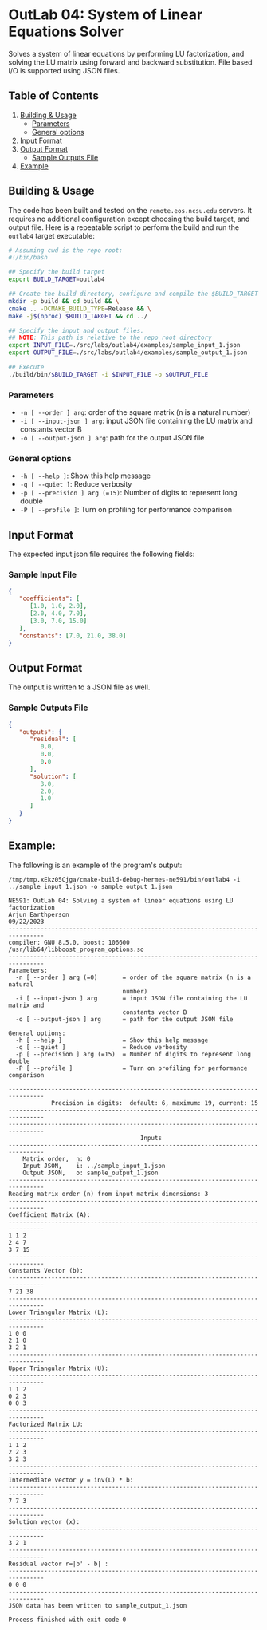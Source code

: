 # OutLab 04: System of Linear Equations Solver

Solves a system of linear equations by performing LU factorization, and solving the LU matrix using forward and backward
substitution. File based I/O is supported using JSON files.

## Table of Contents

1. [Building & Usage](#building--usage)
    - [Parameters](#parameters)
    - [General options](#general-options)
2. [Input Format](#input-format)
3. [Output Format](#output-format)
    - [Sample Outputs File](#sample-outputs-file)
4. [Example](#example)

## Building & Usage

The code has been built and tested on the `remote.eos.ncsu.edu` servers. It requires no additional
configuration except choosing the build target, and output file. Here is a repeatable script
to perform the build and run the `outlab4` target executable:

```bash
# Assuming cwd is the repo root:
#!/bin/bash

## Specify the build target
export BUILD_TARGET=outlab4

## Create the build directory, configure and compile the $BUILD_TARGET
mkdir -p build && cd build && \
cmake .. -DCMAKE_BUILD_TYPE=Release && \
make -j$(nproc) $BUILD_TARGET && cd ../

## Specify the input and output files.
## NOTE: This path is relative to the repo root directory
export INPUT_FILE=./src/labs/outlab4/examples/sample_input_1.json
export OUTPUT_FILE=./src/labs/outlab4/examples/sample_output_1.json

## Execute
./build/bin/$BUILD_TARGET -i $INPUT_FILE -o $OUTPUT_FILE
```

### Parameters

- `-n [ --order ] arg`: order of the square matrix (n is a natural number)
- `-i [ --input-json ] arg`: input JSON file containing the LU matrix and constants vector B
- `-o [ --output-json ] arg`: path for the output JSON file

### General options

- `-h [ --help ]`: Show this help message
- `-q [ --quiet ]`: Reduce verbosity
- `-p [ --precision ] arg (=15)`: Number of digits to represent long double
- `-P [ --profile ]`: Turn on profiling for performance comparison

## Input Format

The expected input json file requires the following fields:

### Sample Input File

```json
{
   "coefficients": [
      [1.0, 1.0, 2.0],
      [2.0, 4.0, 7.0],
      [3.0, 7.0, 15.0]
   ],
   "constants": [7.0, 21.0, 38.0]
}
```

## Output Format

The output is written to a JSON file as well.

### Sample Outputs File

```json
{
   "outputs": {
      "residual": [
         0.0,
         0.0,
         0.0
      ],
      "solution": [
         3.0,
         2.0,
         1.0
      ]
   }
}
```

## Example:

The following is an example of the program's output:

```shell
/tmp/tmp.xEkz05Cjga/cmake-build-debug-hermes-ne591/bin/outlab4 -i ../sample_input_1.json -o sample_output_1.json

NE591: OutLab 04: Solving a system of linear equations using LU factorization
Arjun Earthperson
09/22/2023
--------------------------------------------------------------------------------
compiler: GNU 8.5.0, boost: 106600 /usr/lib64/libboost_program_options.so
--------------------------------------------------------------------------------
Parameters:
  -n [ --order ] arg (=0)       = order of the square matrix (n is a natural 
                                number)
  -i [ --input-json ] arg       = input JSON file containing the LU matrix and 
                                constants vector B
  -o [ --output-json ] arg      = path for the output JSON file

General options:
  -h [ --help ]                 = Show this help message
  -q [ --quiet ]                = Reduce verbosity
  -p [ --precision ] arg (=15)  = Number of digits to represent long double
  -P [ --profile ]              = Turn on profiling for performance comparison

--------------------------------------------------------------------------------
			Precision in digits:  default: 6, maximum: 19, current: 15
--------------------------------------------------------------------------------
--------------------------------------------------------------------------------
                                     Inputs
--------------------------------------------------------------------------------
	Matrix order,  n: 0
	Input JSON,    i: ../sample_input_1.json
	Output JSON,   o: sample_output_1.json
--------------------------------------------------------------------------------
Reading matrix order (n) from input matrix dimensions: 3
--------------------------------------------------------------------------------
Coefficient Matrix (A):
--------------------------------------------------------------------------------
1 1 2 
2 4 7 
3 7 15 
--------------------------------------------------------------------------------
Constants Vector (b):
--------------------------------------------------------------------------------
7 21 38 
--------------------------------------------------------------------------------
Lower Triangular Matrix (L):
--------------------------------------------------------------------------------
1 0 0 
2 1 0 
3 2 1 
--------------------------------------------------------------------------------
Upper Triangular Matrix (U):
--------------------------------------------------------------------------------
1 1 2 
0 2 3 
0 0 3 
--------------------------------------------------------------------------------
Factorized Matrix LU: 
--------------------------------------------------------------------------------
1 1 2 
2 2 3 
3 2 3 
--------------------------------------------------------------------------------
Intermediate vector y = inv(L) * b:
--------------------------------------------------------------------------------
7 7 3 
--------------------------------------------------------------------------------
Solution vector (x):
--------------------------------------------------------------------------------
3 2 1 
--------------------------------------------------------------------------------
Residual vector r=|b' - b| :
--------------------------------------------------------------------------------
0 0 0 
--------------------------------------------------------------------------------
JSON data has been written to sample_output_1.json

Process finished with exit code 0
```
